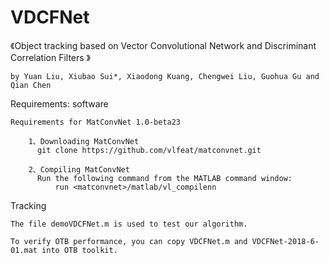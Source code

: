 # VDCFNet

《Object tracking based on Vector Convolutional Network and Discriminant Correlation Filters
》
  
    by Yuan Liu, Xiubao Sui*, Xiaodong Kuang, Chengwei Liu, Guohua Gu and Qian Chen

Requirements: software

    Requirements for MatConvNet 1.0-beta23

        1、Downloading MatConvNet
          git clone https://github.com/vlfeat/matconvnet.git
          
        2、Compiling MatConvNet
          Run the following command from the MATLAB command window:
              run <matconvnet>/matlab/vl_compilenn
 
 
Tracking

    The file demoVDCFNet.m is used to test our algorithm.

    To verify OTB performance, you can copy VDCFNet.m and VDCFNet-2018-6-01.mat into OTB toolkit.
